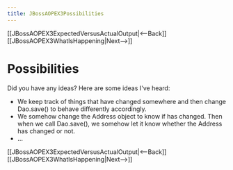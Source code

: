 ```yaml
---
title: JBossAOPEX3Possibilities
---
```

[[JBossAOPEX3ExpectedVersusActualOutput|<--Back]] [[JBossAOPEX3WhatIsHappening|Next-->]]

# Possibilities
Did you have any ideas? Here are some ideas I've heard:
* We keep track of things that have changed somewhere and then change Dao.save() to behave differently accordingly.
* We somehow change the Address object to know if has changed. Then when we call Dao.save(), we somehow let it know whether the Address has changed or not.
* ...

[[JBossAOPEX3ExpectedVersusActualOutput|<--Back]] [[JBossAOPEX3WhatIsHappening|Next-->]]